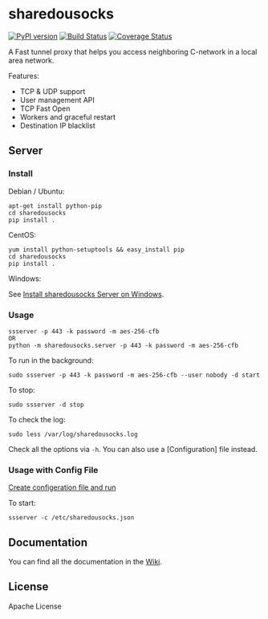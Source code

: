 sharedousocks
===========

[![PyPI version]][PyPI]
[![Build Status]][Travis CI]
[![Coverage Status]][Coverage]

A Fast tunnel proxy that helps you access neighboring C-network in a local area network.

Features:
- TCP & UDP support
- User management API
- TCP Fast Open
- Workers and graceful restart
- Destination IP blacklist

Server
------

### Install

Debian / Ubuntu:

    apt-get install python-pip
    cd sharedousocks
    pip install .

CentOS:

    yum install python-setuptools && easy_install pip
    cd sharedousocks
    pip install .

Windows:

See [Install sharedousocks Server on Windows](https://github.com/sharedousocks/sharedousocks/wiki/Install-sharedousocks-Server-on-Windows).

### Usage

    ssserver -p 443 -k password -m aes-256-cfb
    OR
    python -m sharedousocks.server -p 443 -k password -m aes-256-cfb

To run in the background:

    sudo ssserver -p 443 -k password -m aes-256-cfb --user nobody -d start

To stop:

    sudo ssserver -d stop

To check the log:

    sudo less /var/log/sharedousocks.log

Check all the options via `-h`. You can also use a [Configuration] file
instead.

### Usage with Config File

[Create configeration file and run](https://github.com/sharedousocks/sharedousocks/wiki/Configuration-via-Config-File)

To start:

    ssserver -c /etc/sharedousocks.json


Documentation
-------------

You can find all the documentation in the [Wiki](https://github.com/sharedousocks/sharedousocks/wiki).

License
-------

Apache License







[Build Status]:      https://img.shields.io/travis/sharedousocks/sharedousocks/master.svg?style=flat
[Coverage Status]:   https://jenkins.shadowvpn.org/result/sharedousocks
[Coverage]:          https://jenkins.shadowvpn.org/job/sharedousocks/ws/PYENV/py34/label/linux/htmlcov/index.html
[PyPI]:              https://pypi.python.org/pypi/sharedousocks
[PyPI version]:      https://img.shields.io/pypi/v/sharedousocks.svg?style=flat
[Travis CI]:         https://travis-ci.org/sharedousocks/sharedousocks

